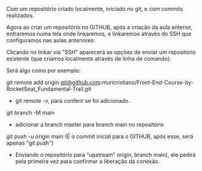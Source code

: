 Com um repositório criado localmente, iniciado no git, e com commits realizados.

Agora ao criar um repositório no GITHUB, após a criação da aula anterior, entraremos numa tela onde linkaremos, e linkaremos através do SSH que configuramos nas aulas anteriores:

Clicando no linkar via "SSH" aparecerá as opções de enviar um repositório existente (que criamos localmente através de linha de comando):



Será algo como por exemplo:

git remote add origin git@github.com:muricristiano/Front-End-Course-by-RocketSeat_Fundamental-Trail.git
- git remote -v, para conferir se foi adicionado.

git branch -M main
- adicionar a branch master para branch main no repositório
 
git push -u origin main (É o commit inicial para o GITHUB, após esse, será apenas "git push")
- Enviando o repositório para "upstream" origin, branch main), ele pedirá pela primeira vez para confirmar a liberação da conexão. 